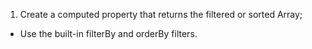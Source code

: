 1. Create a computed property that returns the filtered or sorted Array;
* Use the built-in filterBy and orderBy filters.

